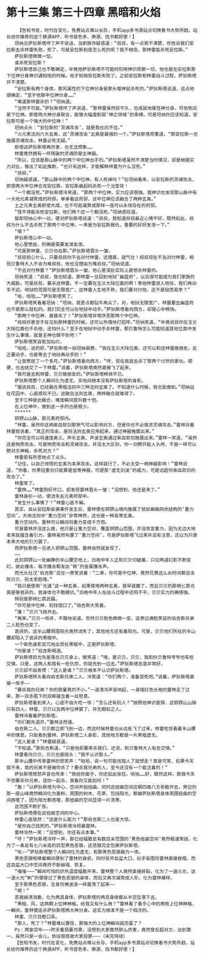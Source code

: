 # 第十三集 第三十四章 黑暗和火焰
        【告知书友，时代在变化，免费站点难以长存，手机app多书源站点切换看书大势所趋，站长给你推荐的这个换源APP，听书音色多、换源、找书都好使！】
       坦纳见萨狄斯塔哼了声不说话，当即故作疑惑道：“叔叔，有一点我不清楚，你告诉我们安拉斯去杀林雷失败，死了，可是安拉斯到底怎么死的呢？我不相信，那林雷能杀死安拉斯。”
       萨狄斯塔微微一怔。
       谁杀死安拉斯？
       萨狄斯塔自己也不敢确定，毕竟他萨狄斯塔不可能时刻用神识观察一切，他也是在安拉斯那下位神分身神识通知他的时候。他才知晓安拉斯失败了。之前安拉斯和林雷战斗过程，萨狄斯塔并不清楚。
       “安拉斯有两个身体，那风属性的下位神分身是那头噬神鼠杀死的。”萨狄斯塔说道，这点他很确定，“至于他那中位神分身……”
       “难道那林雷杀的？”坦纳道。
       “当然不可能。”萨狄斯塔哼了声说道，“那林雷虽然前不久，也成就地属性神分身，可他依旧是下位神。即使两大神分身联合，能够大幅度削弱‘神之领域’的束缚。可是坦纳你应该知道，安拉斯可是一个强大的中位神！”
       坦纳点头：“安拉斯的‘灵魂攻击’，就是我也抗不住。”
       “火元素法则六大玄奥，这‘灵魂攻击’玄奥是最强的一个。”萨狄斯塔郑重道，“那安拉斯一旦施展灵魂攻击，林雷必死无疑。”
       即使这萨狄斯塔再厉害，也无法想象……
       林雷竟然拥有一件残破的灵魂防御主神器。
       “所以，应该是那山脉中的两个中位神出手的。”萨狄斯塔虽然不清楚当时情况，却是根据实力对比，做出了如此推断，“也只有这样，才能解释林雷为什么没死。”
       “叔叔。”
       坦纳疑惑道，“那山脉中的两个中位神，有人死掉吗？”在坦纳看来，以安拉斯的灵魂攻击，即使两大中位神合攻安拉斯，安拉斯最起码杀死一个当垫背！
       “一个都没死。”萨狄斯塔冷笑道，“那两个中位神，实力应该很强。我神识也发现那山脉中有一大地元素凝聚成的府邸。单单看这府邸，这中位神应该融合了两种玄奥。”
       土之元素玄奥即使大成，也不可能凝聚成那样一座可以永恒存在的府邸。
       “怪不得能杀死安拉斯，他们两个还一个都没死。”坦纳感叹道。
       旋即坦纳心中一动，便对萨狄斯塔说道：“叔叔，我知道叔叔最近心情不好，既然如此，叔叔为什么不去杀死了那两个中位神，一来是为安拉斯报仇，重要的好好发泄一下。”
       “哦？”
       萨狄斯塔心中一动。
       他心里憋屈，的确是需要发泄发泄。
       “可是那林雷、贝贝也在那。”萨狄斯塔眉头一皱。
       “叔叔担心什么，只要叔叔你不去对付林雷。这理直，就气壮！叔叔现在不去对付林雷，相信贝鲁特大人不会为难叔叔，他也没理由为难叔叔。”坦纳说道。
       “不去对付林雷？”萨狄斯塔眉头一皱，他心里深处实际上是想杀林雷的。
       坦纳笑道：“叔叔，我也知道，那林雷一旦回到地狱‘幽蓝府’，以后很可能成为我们家族的大威胁。可是叔叔，要杀这林雷。不一定要在玉兰大陆位面的啊！等他林雷进入地狱，我们再动手不迟。地狱的范围可是无限宽广，这林雷人生地不熟，我们要对付他，还不是轻而易举？”
       “哈，哈哈……”萨狄斯塔笑了。
       萨狄斯塔笑看着坦纳：“坦纳，我差点都钻牛角尖了。对，地狱无限宽广，林雷要去幽蓝府也不是那么轻松的。我们完全可以在地狱中动手。”萨狄斯塔看向西方，却是心中畅快。
       “那两个中位神，直接杀了！”萨狄斯塔非常厌恶那两个中位神。
       “叔叔你甚至于在见到那林雷的时候，还可以热情地打招呼。”坦纳笑道，“毕竟叔叔你在玉兰大陆位面也不杀他，还怕什么？至于在地狱中动手杀林雷，那贝鲁特怎么可能知道其他位面中发生什么事情，就是主神也做不到吧！”
       萨狄斯塔笑容愈加灿烂。
       “哈哈，说的好。”萨狄斯塔一拍坦纳肩膀，“我在玉兰大陆位面，还可以和这林雷做朋友，反正要动手，也是等去了地狱再动手的！”
       “让我憋屈了一个多月。”萨狄斯塔看向西方，“哼，现在我就去杀了那两个讨厌的家伙。顺便，也去结交了一下林雷。”说着，萨狄斯塔竟然直接飞了起来。
       “我可是去和林雷、贝贝做朋友的。”萨狄斯塔畅快不已。
       萨狄斯塔整个人瞬间化为虚无，天地间根本没有萨狄斯塔的身影。
       “据说叔叔，已经融合黑暗法则中三种法则玄奥了。不知道什么时候，我也能做到。”坦纳站在花园中，心底感叹不已。这融合法则玄奥，两种融合就难得了。
       至于三种彼此融合，难度瞬间提升数十倍。
       在上位神中，做到这一步的也是极少。
       ******
       铜锣山山脉，那元素府邸内。
       “林雷，虽然你这柄紫血软剑那煞气可以影响对方，但是你也不必强求灵魂攻击。”雷林对着林雷叙说着，“真正的攻击，是将法则玄奥应用起来，通过神器施展出来。”
       “你完全可以将速度奥义、声乐玄奥、声波玄奥通过紫血软剑施展出来。”雷林一笑道，“虽然这是物质攻击，可是物质攻击和灵魂攻击，并没太大区别，你一剑劈开敌人头颅，不是一样可以劈对方神格，杀死对方？”
       林雷若有所思地点了点头。
       “记住，以自己领悟的玄奥为本来攻击。这样就行了，不必太受一柄神器影响！”雷林说道，“你看，你黑钰重剑只能算是低等神器，可是那‘虚无剑波’的威力，可是远超你紫血软剑的攻击了。”
       林雷笑了。
       “雷林……”林雷刚好开口，却发现雷林眉头一皱：“没想到，他还是来了。”
       雷林身形一动，便消失在元素府邸中。
       “发生什么事情了？”林雷心底不解。
       其实，自从安拉斯偷袭事件发生后，雷林便在铜锣山境内施展了犹如蜘蛛网状结构的‘重力空间’。大地法则中‘重力空间’非常神奇，这也是一种高等玄奥。
       重力空间内，雷林可以瞬间将重力变成千万倍。
       可是雷林并没这么做，他只是让重力空间，覆盖铜锣山范围，并没改变重力，因为无边大地本来就蕴含着引力，雷林虽然布置了‘重力空间’，可是萨狄斯塔飞过来并没有注意，还以为只是本来大地的引力罢了。
       而萨狄斯塔一旦进入铜锣山范围，雷林自然就发现了。
       ……
       此刻铜锣山一处幽静的半山腰空地上，白袍中年人正和贝贝切磋着，只见两道幻影不断变幻，彼此撞击，每次撞击都发出‘锵’的金属撞击声。
       而光头壮汉‘伯吉斯’还在一旁笑说着：“二弟，你可是中位神，竟然花费这么长时间都没击败贝贝，别太丢脸喽。”
       “我只是使用‘光速’这一种玄奥，如果使用两种玄奥，我早就赢了，而且贝贝的那柄匕首也真是够诡异的，我身体也不敢硬抗。”白袍中年人在战斗过程中还鸣不平，贝贝实力的确很强。
       特别是那柄匕首武器。
       “你可是中位神，别找借口了。”伯吉斯大笑着。
       “蓬！”贝贝飞抛开去。
       “再来。”贝贝一咬牙，不服地说道，忽然贝贝脸色微微一变，连旁边满脸笑容的伯吉斯兄弟二人脸色也变了。
       诡异的，这半山腰周围阳光竟然消失了，其他地方还有着阳光。可是，贝贝他们所在的半山腰却陷入了诡异的黑暗中。
       一个紫色身影突兀地出现在黑暗中，正是萨狄斯塔。
       “你是谁？”伯吉斯喝道。
       萨狄斯塔目光先是落在贝贝身上，微笑道：“哦，是贝贝。贝贝，我和你贝鲁特爷爷也有些交情。只是，这两人和我有一些仇怨，你就先到一边去。”萨狄斯塔态度非常好。
       贝贝却不由发愣：“这人是谁？”贝贝根本不认识萨狄斯塔。
       萨狄斯塔转头看向伯吉斯兄弟二人，冷笑道：“你们两个，准备受死吧。”说着，萨狄斯塔直接一挥手——
       “要杀我的兄弟？你的胆量真的不小。”一道清冷声音响起，一身暗红色长袍的雷林走了过来，那一双赤眉下的双眸蕴含着一丝怒意。
       萨狄斯塔看到来人，心底不由大吃一惊：“怎么还有别人？”按照他神识查探，这铜锣山山脉只有四人，林雷、贝贝以及两中位神罢了。并无眼前之人。
       雷林冷看着萨狄斯塔。
       “你们都先退开。”雷林淡然道。
       伯吉斯二人、贝贝都立即飞到一边，而这时候林雷也从远处飞了过来，林雷吃惊看着半山腰中的情景。只能看到雷林、萨狄斯塔二人身影，其他地方都是一片黑暗虚无。
       “这人是谁？”林雷疑惑道。
       “不知道。”那伯吉斯道，“只是他却要来杀我们，还说，和贝鲁特大人有些交情。”
       林雷看向贝贝，贝贝也是摇头：“我不认识那人。”
       那半山腰中传来雷林的怒笑声：“哈哈，说一句可能找错人了就想走？真是可笑，如果今天我不来，我的兄弟不是被你杀了？要杀我兄弟的人，至今还没有一个能活着的！”
       萨狄斯塔愤怒声音也传来：“我给你面子，你还如此张狂。哈哈……好，既然这样，那我今天不但要杀你兄弟，连你一起杀，我看你又能如何！”
       “轰！”以萨狄斯塔为中心，空间开始扭曲，同时这扭曲空间还朝四面八方弥散开去，旁边的那一座山峰竟然瞬间化为齑粉，周围的树木、花草，包括阳光，都被萨狄斯塔身体周围扭曲的空间吞噬了，因为阳光都吞噬，那扭曲的空间显得一片漆黑。
       这范围不断扩张。
       萨狄斯塔便在这扭曲空间的中心。
       林雷心底骇然：“这是什么能力？”那伯吉斯二人也是大惊。
       “是你自己找死的。”萨狄斯塔冷视着雷林。
       雷林冷然一笑：“没想到，你还有点本事。”
       “哼！”萨狄斯塔冷哼一声，那已经幅散足有数百米范围的‘黑色扭曲空间’竟然极速聚拢，化为了一条足有七八米高的巨型黑色恶狼，这恶狼完全包裹萨狄斯塔。
       “吼~~”萨狄斯塔整个人瞬间化为虚无，和那黑色恶狼融为一体。
       黑色恶狼咆哮着瞬间便到了雷林的身前，同时张开血盆大口，似乎妄图将雷林直接吞噬。而这血盆大口中空间竟然不断崩塌、恢复。
       “嗤嗤~~~”瞬间可怕的炽热温度幅散开来，雷林整个人竟然直接碎裂，化为了一道火光，这一道火光“刷”的便穿过了黑色恶狼的身体，而后又再次凝聚成人形，化为雷林模样。
       至于那黑色恶狼，全身仿佛波浪一样震荡了起来——
       “啊！”
       恶狼崩溃消散，化为两具身体，萨狄斯塔的两具身体都从半空坠落下去。
       “黑暗、风，这两颗上位神神格，给我又有什么用？”雷林看了看手心中的两枚上位神神格，一瞬间，雷林便连杀萨狄斯塔两大神分身。这实力根本不是一个档次的。
       林雷、贝贝目瞪口呆。
       “那人，死了？”林雷难以置信，那强大的上位神瞬间就完蛋了？
       Ps：两章完毕~~~昨天番茄要月票，没想到大家竟然那么厉害，竟然曾反超对方，达到第一，虽然只是一会儿，依旧很感谢大家投票~~~（未完待续）
       【告知书友，时代在变化，免费站点难以长存，手机app多书源站点切换看书大势所趋，站长给你推荐的这个换源APP，听书音色多、换源、找书都好使！】